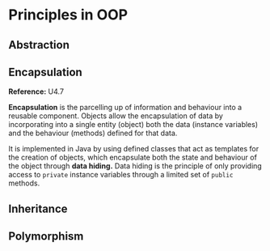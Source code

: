 # Principles in OOP

## Abstraction

## Encapsulation

**Reference:** U4.7

**Encapsulation** is the parcelling up of information and behaviour into a reusable component.
Objects allow the encapsulation of data by incorporating into a single entity (object) both the data (instance variables) and the behaviour (methods) defined for that data.

It is implemented in Java by using defined classes that act as templates for the creation of objects, which encapsulate both the state and behaviour of the object through **data hiding.**
Data hiding is the principle of only providing access to `private` instance variables through a limited set of `public` methods.

## Inheritance

## Polymorphism
